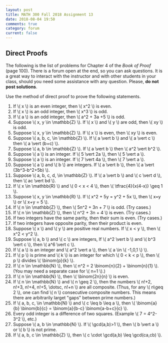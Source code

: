 ```yaml
---
layout: post
title: MATH 300 Fall 2018 Assignment 13
date: 2018-08-04 19:50
comments: true
category: forum
current: false
---
```


## Direct Proofs

<div class="alert alert-info">
	The following is the list of problems for Chapter 4 of the <em>Book of Proof</em> (page 100).  There is a forum open at the end, so you can ask questions.  It is a great way to interact with the instructor and with other students in your class, should you need some assistance with any question. Please, <strong>do not post solutions</strong>.
</div>

Use the method of direct proof to prove the following statements.

1. If \\( x \\) is an even integer, then \\( x^2 \\) is even.
2. If \\( x \\) is an odd integer, then \\( x^3 \\) is odd.
3. If \\( a \\) is an odd integer, then \\( a^2 + 3a +5 \\) is odd.
4. Suppose \\( x, y \in \mathbb{Z} \\).  If \\( x \\) and \\( y \\) are odd, then \\( xy \\) is odd.
5. Suppose \\( x, y \in \mathbb{Z} \\).  If \\( x \\) is even, then \\( xy \\) is even.
6. Suppose \\( a, b, c, \in \mathbb{Z} \\).  If \\( a \vert b \\) and \\( a \vert c \\) then \\( a \vert (b+c) \\).
7. Suppose \\( a, b \in \mathbb{Z} \\).  If \\( a \vert b \\) then \\( a^2 \vert b^2 \\).
8. Suppose \\( a \\) is an integer.  If \\( 5 \vert 2a \\), then \\( 5 \vert a \\).
9. Suppose \\( a \\) is an integer.  If \\( 7 \vert 4a \\), then \\( 7 \vert a \\).
10. Suppose \\( a \\) and \\( b \\) are integers.  If \\( a \vert b \\), then \\( a \vert (3b^3-b^2+5b) \\).
11. Suppose \\( a, b, c, d, \in \mathbb{Z} \\).  If \\( a \vert b \\) and \\( c \vert d \\), then \\( ac \vert bd \\).
12. If \\( x \in \mathbb{R} \\) and \\( 0 < x < 4 \\), then \\( \tfrac{4}{x(4-x)} \geq 1 \\).
13. Suppose \\( x, y \in \mathbb{R} \\).  If \\( x^2 + 5y = y^2 + 5x \\), then \\( x=y \\) or \\( x+y = 5 \\).
14. If \\( n \in \mathbb{Z} \\), then \\( 5n^2 + 3n + 7 \\) is odd.  (Try cases.)
15. If \\( n \in \mathbb{Z} \\), then \\( n^2 + 3n + 4 \\) is even.  (Try cases.)
16. If two integers have the same parity, then their sum is even.  (Try cases.)
17. If two integers have opposite parity, then their product is even.
18. Suppose \\( x \\) and \\( y \\) are positive real numbers.  If \\( x < y \\), then \\( x^2 < y^2 \\).
19. Suppose \\( a, b \\) and \\( c \\) are integers,  If \\( a^2 \vert b \\) and \\( b^3 \vert c \\), then \\( a^6 \vert c \\).
20. If \\( a \\) is an integer and \\( a^2 \vert a \\), then \\( a \in \\{ -1,0,1 \\} \\).
21. If \\( p \\) is prime and \\( k \\) is an integer for which \\( 0 < k < p \\), then \\( p \\) divides \\( \binom{p}{k} \\).
22. If \\( n \in \mathbb{N} \\), then \\( n^2 = 2 \binom{n}{2} + \binom{n}{1} \\).  (You may need a separate case for \\( n=1 \\).)
23. If \\( n \in \mathbb{N} \\), then \\( \binom{2n}{n} \\) is even.
24. If \\( n \in \mathbb{N} \\) and \\( n \geq 2 \\), then the numbers \\( n!+2, n!+3, n!+4, n!+5, \dotsc, n!+n \\) are all composite.  (Thus, for any \\( n\geq 2 \\), one can find \\( n \\) consecutive composite numbers.  This means there are arbitrarily larget "gaps" between prime numbers.)
25. If \\( a, b, c, \in \mathbb{N} \\) and \\( c \leq b \leq a \\), then \\( \binom{a}{b} \binom{b}{c} = \binom{a}{b-c} \binom{a-b+c}{c} \\).
26. Every odd integer is a difference of two squares.  (Example \\( 7 = 4^2-3^2 \\), etc.)
27. Suppose \\( a, b \in \mathbb{N} \\).  If \\( \gcd(a,b)>1 \\), then \\( b \vert a \\) or \\( b \\) is not prime.
28. If \\( a, b, c \in \mathbb{Z} \\), then \\( c \cdot \gcd(a,b) \leq \gcd(ca,cb) \\).